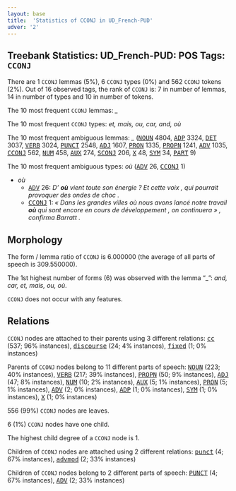 ```yaml
---
layout: base
title:  'Statistics of CCONJ in UD_French-PUD'
udver: '2'
---
```


## Treebank Statistics: UD_French-PUD: POS Tags: `CCONJ`

There are 1 `CCONJ` lemmas (5%), 6 `CCONJ` types (0%) and 562 `CCONJ` tokens (2%).
Out of 16 observed tags, the rank of `CCONJ` is: 7 in number of lemmas, 14 in number of types and 10 in number of tokens.

The 10 most frequent `CCONJ` lemmas: <em>_</em>

The 10 most frequent `CCONJ` types:  <em>et, mais, ou, car, and, où</em>

The 10 most frequent ambiguous lemmas: <em>_</em> (<tt><a href="fr_pud-pos-NOUN.html">NOUN</a></tt> 4804, <tt><a href="fr_pud-pos-ADP.html">ADP</a></tt> 3324, <tt><a href="fr_pud-pos-DET.html">DET</a></tt> 3037, <tt><a href="fr_pud-pos-VERB.html">VERB</a></tt> 3024, <tt><a href="fr_pud-pos-PUNCT.html">PUNCT</a></tt> 2548, <tt><a href="fr_pud-pos-ADJ.html">ADJ</a></tt> 1607, <tt><a href="fr_pud-pos-PRON.html">PRON</a></tt> 1335, <tt><a href="fr_pud-pos-PROPN.html">PROPN</a></tt> 1241, <tt><a href="fr_pud-pos-ADV.html">ADV</a></tt> 1035, <tt><a href="fr_pud-pos-CCONJ.html">CCONJ</a></tt> 562, <tt><a href="fr_pud-pos-NUM.html">NUM</a></tt> 458, <tt><a href="fr_pud-pos-AUX.html">AUX</a></tt> 274, <tt><a href="fr_pud-pos-SCONJ.html">SCONJ</a></tt> 206, <tt><a href="fr_pud-pos-X.html">X</a></tt> 48, <tt><a href="fr_pud-pos-SYM.html">SYM</a></tt> 34, <tt><a href="fr_pud-pos-PART.html">PART</a></tt> 9)

The 10 most frequent ambiguous types:  <em>où</em> (<tt><a href="fr_pud-pos-ADV.html">ADV</a></tt> 26, <tt><a href="fr_pud-pos-CCONJ.html">CCONJ</a></tt> 1)


* <em>où</em>
  * <tt><a href="fr_pud-pos-ADV.html">ADV</a></tt> 26: <em>D’ <b>où</b> vient toute son énergie ? Et cette voix , qui pourrait provoquer des ondes de choc .</em>
  * <tt><a href="fr_pud-pos-CCONJ.html">CCONJ</a></tt> 1: <em>« Dans les grandes villes où nous avons lancé notre travail <b>où</b> qui sont encore en cours de développement , on continuera » , confirma Barratt .</em>

## Morphology

The form / lemma ratio of `CCONJ` is 6.000000 (the average of all parts of speech is 309.550000).

The 1st highest number of forms (6) was observed with the lemma “_”: <em>and, car, et, mais, ou, où</em>.

`CCONJ` does not occur with any features.


## Relations

`CCONJ` nodes are attached to their parents using 3 different relations: <tt><a href="fr_pud-dep-cc.html">cc</a></tt> (537; 96% instances), <tt><a href="fr_pud-dep-discourse.html">discourse</a></tt> (24; 4% instances), <tt><a href="fr_pud-dep-fixed.html">fixed</a></tt> (1; 0% instances)

Parents of `CCONJ` nodes belong to 11 different parts of speech: <tt><a href="fr_pud-pos-NOUN.html">NOUN</a></tt> (223; 40% instances), <tt><a href="fr_pud-pos-VERB.html">VERB</a></tt> (217; 39% instances), <tt><a href="fr_pud-pos-PROPN.html">PROPN</a></tt> (50; 9% instances), <tt><a href="fr_pud-pos-ADJ.html">ADJ</a></tt> (47; 8% instances), <tt><a href="fr_pud-pos-NUM.html">NUM</a></tt> (10; 2% instances), <tt><a href="fr_pud-pos-AUX.html">AUX</a></tt> (5; 1% instances), <tt><a href="fr_pud-pos-PRON.html">PRON</a></tt> (5; 1% instances), <tt><a href="fr_pud-pos-ADV.html">ADV</a></tt> (2; 0% instances), <tt><a href="fr_pud-pos-ADP.html">ADP</a></tt> (1; 0% instances), <tt><a href="fr_pud-pos-SYM.html">SYM</a></tt> (1; 0% instances), <tt><a href="fr_pud-pos-X.html">X</a></tt> (1; 0% instances)

556 (99%) `CCONJ` nodes are leaves.

6 (1%) `CCONJ` nodes have one child.

The highest child degree of a `CCONJ` node is 1.

Children of `CCONJ` nodes are attached using 2 different relations: <tt><a href="fr_pud-dep-punct.html">punct</a></tt> (4; 67% instances), <tt><a href="fr_pud-dep-advmod.html">advmod</a></tt> (2; 33% instances)

Children of `CCONJ` nodes belong to 2 different parts of speech: <tt><a href="fr_pud-pos-PUNCT.html">PUNCT</a></tt> (4; 67% instances), <tt><a href="fr_pud-pos-ADV.html">ADV</a></tt> (2; 33% instances)

